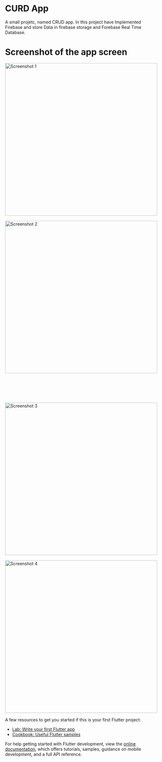 # CURD App

A small projetc, named CRUD app. In this project have Implemented Firebase and store Data in firebase storage and Forebase Real Time Database.

# Screenshot of the app screen

<img src="https://github.com/user-attachments/assets/781410e0-d65a-423c-8d52-a59f30d6f9da" alt="Screenshot 1" height="500" style="margin-right: 200px;">
  &nbsp; &nbsp; &nbsp; &nbsp; &nbsp; &nbsp; &nbsp; &nbsp; &nbsp; &nbsp; &nbsp; &nbsp; &nbsp; &nbsp; &nbsp; &nbsp; &nbsp; &nbsp; &nbsp; &nbsp;
  &nbsp; &nbsp; &nbsp; &nbsp; &nbsp; 
<img src="https://github.com/user-attachments/assets/58366d01-595d-44f4-810d-7b726522d1e7" alt="Screenshot 2" height="500">

<br><br><br><br>

<img src="https://github.com/user-attachments/assets/200d9d6d-6a7e-46c2-b74f-5b8bea551ef5" alt="Screenshot 3" height="500" style="margin-right: 200px;">
 &nbsp; &nbsp; &nbsp; &nbsp; &nbsp; &nbsp; &nbsp; &nbsp; &nbsp; &nbsp; &nbsp; &nbsp; &nbsp; &nbsp; &nbsp; &nbsp; &nbsp; &nbsp; &nbsp; &nbsp;
  &nbsp; &nbsp; &nbsp; &nbsp; &nbsp; 
<img src="https://github.com/user-attachments/assets/3f35a356-db79-4bd9-adc2-e46015ddaaf5" alt="Screenshot 4" height="500">

A few resources to get you started if this is your first Flutter project:

- [Lab: Write your first Flutter app](https://docs.flutter.dev/get-started/codelab)
- [Cookbook: Useful Flutter samples](https://docs.flutter.dev/cookbook)

For help getting started with Flutter development, view the
[online documentation](https://docs.flutter.dev/), which offers tutorials,
samples, guidance on mobile development, and a full API reference.

